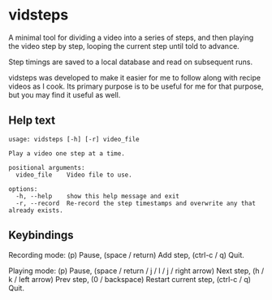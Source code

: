 # vidsteps

A minimal tool for dividing a video into a series of steps, and then playing the video step by step, looping the current step until told to advance.

Step timings are saved to a local database and read on subsequent runs.

vidsteps was developed to make it easier for me to follow along with recipe videos as I cook. Its primary purpose is to be useful for me for that purpose, but you may find it useful as well.

## Help text

```
usage: vidsteps [-h] [-r] video_file

Play a video one step at a time.

positional arguments:
  video_file    Video file to use.

options:
  -h, --help    show this help message and exit
  -r, --record  Re-record the step timestamps and overwrite any that already exists.
```

## Keybindings

Recording mode: (p) Pause, (space / return) Add step, (ctrl-c / q) Quit.

Playing mode: (p) Pause, (space / return / j / l / j / right arrow) Next step, (h / k / left arrow) Prev step, (0 / backspace) Restart current step, (ctrl-c / q) Quit.
